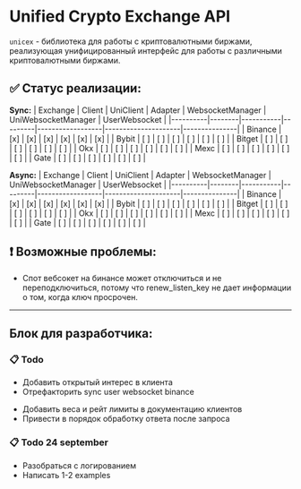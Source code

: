 # Unified Crypto Exchange API

`unicex` - библиотека для работы с криптовалютными биржами, реализующая унифицированный интерфейс для работы с различными криптовалютными биржами.

## ✅ Статус реализации:

**Sync:**
| Exchange | Client | UniClient | Adapter | WebsocketManager | UniWebsocketManager | UserWebsocket |
|----------|--------|-----------|---------|------------------|---------------------|---------------|
| Binance  | [x]    | [x]       | [x]     | [x]              | [x]                 | [x]           |
| Bybit    | [ ]    | [ ]       | [ ]     | [ ]              | [ ]                 | [ ]           |
| Bitget   | [ ]    | [ ]       | [ ]     | [ ]              | [ ]                 | [ ]           |
| Okx      | [ ]    | [ ]       | [ ]     | [ ]              | [ ]                 | [ ]           |
| Mexc     | [ ]    | [ ]       | [ ]     | [ ]              | [ ]                 | [ ]           |
| Gate     | [ ]    | [ ]       | [ ]     | [ ]              | [ ]                 | [ ]           |

**Async:**
| Exchange | Client | UniClient | Adapter | WebsocketManager | UniWebsocketManager | UserWebsocket |
|----------|--------|-----------|---------|------------------|---------------------|---------------|
| Binance  | [x]    | [x]       | [x]     | [x]              | [x]                 | [x]           |
| Bybit    | [ ]    | [ ]       | [ ]     | [ ]              | [ ]                 | [ ]           |
| Bitget   | [ ]    | [ ]       | [ ]     | [ ]              | [ ]                 | [ ]           |
| Okx      | [ ]    | [ ]       | [ ]     | [ ]              | [ ]                 | [ ]           |
| Mexc     | [ ]    | [ ]       | [ ]     | [ ]              | [ ]                 | [ ]           |
| Gate     | [ ]    | [ ]       | [ ]     | [ ]              | [ ]                 | [ ]           |

## ❗️ Возможные проблемы:
- Спот вебсокет на бинансе может отключиться и не переподключиться, потому что renew_listen_key не дает информации о том, когда ключ просрочен.

---

## Блок для разработчика:

### 📋 Todo
+ Добавить открытый интерес в клиента
+ Отрефакторить sync user websocket binance
- Добавить веса и рейт лимиты в документацию клиентов
- Привести в порядок обработку ответа после запроса


### 📋 Todo 24 september
- Разобраться с логированием
- Написать 1-2 examples
